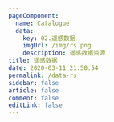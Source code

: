 ```yaml
---
pageComponent: 
  name: Catalogue
  data: 
    key: 02.遥感数据
    imgUrl: /img/rs.png
    description: 遥感数据资源
title: 遥感数据
date: 2020-03-11 21:50:54
permalink: /data-rs
sidebar: false
article: false
comment: false
editLink: false
---
```

